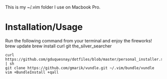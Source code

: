 This is my ~/.vim folder I use on Macbook Pro.

Installation/Usage
==================

Run the following command from your terminal and enjoy the fireworks!
    brew update
    brew install curl git the_silver_searcher

    curl https://github.com/gduquesnay/dotfiles/blob/master/personal_installer.sh | sh
    git clone https://github.com/gmarik/vundle.git ~/.vim/bundle/vundle
    vim +BundleInstall +qall
